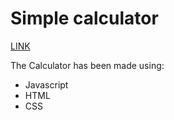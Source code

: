 # Simple calculator

[LINK](https://pawelj97.github.io/Calculator/)

The Calculator has been made using:
- Javascript
- HTML
- CSS